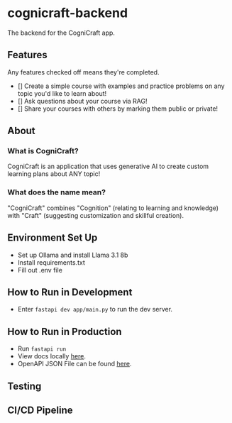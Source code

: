 # cognicraft-backend

The backend for the CogniCraft app.

## Features

Any features checked off means they're completed.

- [] Create a simple course with examples and practice problems on any topic you'd like to learn about!
- [] Ask questions about your course via RAG!
- [] Share your courses with others by marking them public or private!

## About

### What is CogniCraft?

CogniCraft is an application that uses generative AI to create custom learning plans about ANY topic!

### What does the name mean?

"CogniCraft" combines "Cognition" (relating to learning and knowledge) with "Craft" (suggesting customization and skillful creation).

## Environment Set Up

- Set up Ollama and install Llama 3.1 8b
- Install requirements.txt
- Fill out .env file

## How to Run in Development

- Enter `fastapi dev app/main.py` to run the dev server.

## How to Run in Production

- Run `fastapi run`
- View docs locally [here](http://127.0.0.1:8000/redoc).
- OpenAPI JSON File can be found [here](http://127.0.0.1:8000/openapi.json).

## Testing

## CI/CD Pipeline
